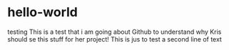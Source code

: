 # hello-world
testing
This is a test that i am going about Github to understand why Kris should se this stuff for her project!
This is jus to test a second line of text
